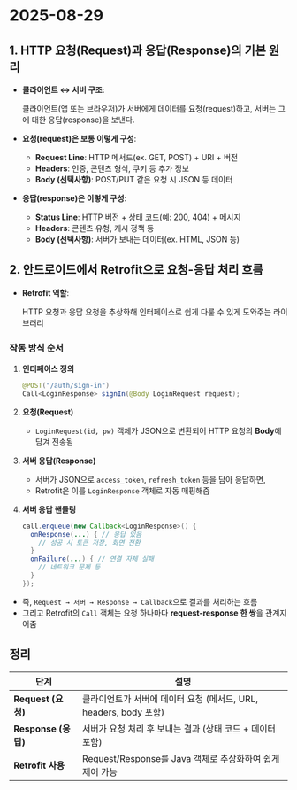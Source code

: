 # 2025-08-29

## 1. HTTP 요청(Request)과 응답(Response)의 기본 원리

- **클라이언트 ↔ 서버 구조**:
    
    클라이언트(앱 또는 브라우저)가 서버에게 데이터를 요청(request)하고, 서버는 그에 대한 응답(response)을 보낸다. 
    
- **요청(request)은 보통 이렇게 구성**:
    - **Request Line**: HTTP 메서드(ex. GET, POST) + URI + 버전
    - **Headers**: 인증, 콘텐츠 형식, 쿠키 등 추가 정보
    - **Body (선택사항)**: POST/PUT 같은 요청 시 JSON 등 데이터
- **응답(response)은 이렇게 구성**:
    - **Status Line**: HTTP 버전 + 상태 코드(예: 200, 404) + 메시지
    - **Headers**: 콘텐츠 유형, 캐시 정책 등
    - **Body (선택사항)**: 서버가 보내는 데이터(ex. HTML, JSON 등)

## 2. 안드로이드에서 Retrofit으로 요청-응답 처리 흐름

- **Retrofit 역할**:
    
    HTTP 요청과 응답 요청을 추상화해 인터페이스로 쉽게 다룰 수 있게 도와주는 라이브러리
    

### 작동 방식 순서

1. **인터페이스 정의**
    
    ```java
    @POST("/auth/sign-in")
    Call<LoginResponse> signIn(@Body LoginRequest request);
    ```
    
2. **요청(Request)**
    - `LoginRequest(id, pw)` 객체가 JSON으로 변환되어 HTTP 요청의 **Body**에 담겨 전송됨
3. **서버 응답(Response)**
    - 서버가 JSON으로 `access_token`, `refresh_token` 등을 담아 응답하면,
    - Retrofit은 이를 `LoginResponse` 객체로 자동 매핑해줌
4. **서버 응답 핸들링**
    
    ```java
    call.enqueue(new Callback<LoginResponse>() {
      onResponse(...) { // 응답 있음
        // 성공 시 토큰 저장, 화면 전환
      }
      onFailure(...) { // 연결 자체 실패
        // 네트워크 문제 등
      }
    });
    ```
    
- 즉, `Request → 서버 → Response → Callback`으로 결과를 처리하는 흐름
- 그리고 Retrofit의 `Call` 객체는 요청 하나마다 **request-response 한 쌍**을 관계지어줌

## 정리

| 단계 | 설명 |
| --- | --- |
| **Request (요청)** | 클라이언트가 서버에 데이터 요청 (메서드, URL, headers, body 포함) |
| **Response (응답)** | 서버가 요청 처리 후 보내는 결과 (상태 코드 + 데이터 포함) |
| **Retrofit 사용** | Request/Response를 Java 객체로 추상화하여 쉽게 제어 가능 |
